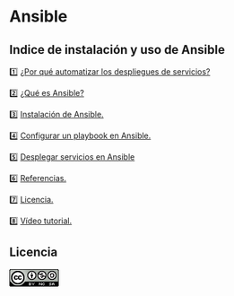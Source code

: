 # Ansible
## Indice de instalación y uso de Ansible

:one: [¿Por qué automatizar los despliegues de servicios?](https://github.com/kikelopser/Ansible/blob/main/modulo1.md)

:two: [¿Qué es Ansible?](https://github.com/kikelopser/Ansible/blob/main/modulo2.md)

:three: [Instalación de Ansible.](https://github.com/kikelopser/Ansible/blob/main/modulo3.md)

:four: [Configurar un playbook en Ansible.](https://github.com/kikelopser/Ansible/blob/main/modulo4.md)

:five: [Desplegar servicios en Ansible](https://github.com/kikelopser/Ansible/blob/main/modulo5.md)

:six: [Referencias.](https://github.com/kikelopser/Ansible/blob/main/modulo6.md)

:seven: [Licencia.](https://github.com/kikelopser/Ansible/blob/main/licencia.md)

:eight: [Vídeo tutorial.](https://github.com/kikelopser/Ansible/blob/main/video.md)

## Licencia
![LICENCIA](https://github.com/kikelopser/tarea-chocolatey/blob/main/Imagenes/licencia.png)
